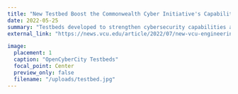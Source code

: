 ```yaml
---
title: "New Testbed Boost the Commonwealth Cyber Initiative's Capabilities"
date: 2022-05-25
summary: "Testbeds developed to strengthen cybersecurity capabilities across the Commonwealth as part of the CCI initiative."
external_link: "https://news.vcu.edu/article/2022/07/new-vcu-engineering-test-beds-will-boost-security-of-nextg-medical-devices-and-smart-cities"

image:
  placement: 1
  caption: "OpenCyberCity Testbeds"
  focal_point: Center
  preview_only: false
  filename: "/uploads/testbed.jpg"
---
```

